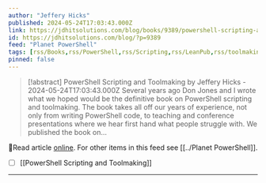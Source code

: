 ```yaml
---
author: "Jeffery Hicks"
published: 2024-05-24T17:03:43.000Z
link: https://jdhitsolutions.com/blog/books/9389/powershell-scripting-and-toolmaking/
id: https://jdhitsolutions.com/blog/?p=9389
feed: "Planet PowerShell"
tags: [rss/Books,rss/PowerShell,rss/Scripting,rss/LeanPub,rss/toolmaking]
pinned: false
---
```

> [!abstract] PowerShell Scripting and Toolmaking by Jeffery Hicks - 2024-05-24T17:03:43.000Z
> Several years ago Don Jones and I wrote what we hoped would be the definitive book on PowerShell scripting and toolmaking. The book takes all off our years of experience, not only from writing PowerShell code, to teaching and conference presentations where we hear first hand what people struggle with. We published the book on...

🔗Read article [online](https://jdhitsolutions.com/blog/books/9389/powershell-scripting-and-toolmaking/). For other items in this feed see [[../Planet PowerShell]].

- [ ] [[PowerShell Scripting and Toolmaking]]
- - -

